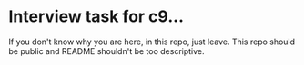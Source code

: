 # Interview task for c9...
If you don't know why you are here, in this repo, just leave. This repo should be public and README shouldn't be too descriptive.
